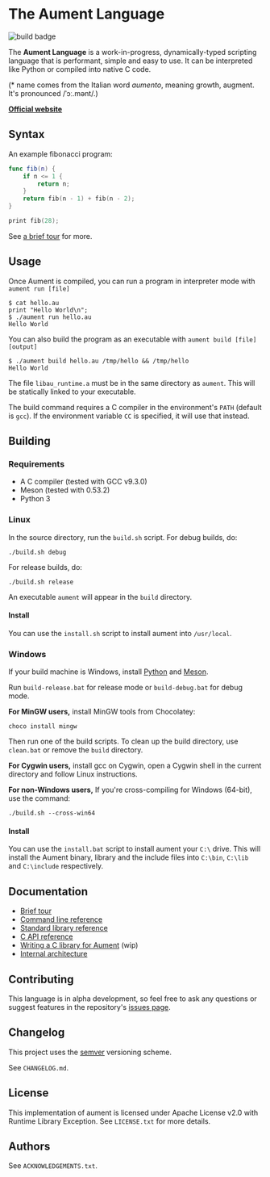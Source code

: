 # The Aument Language

![build badge](https://github.com/aument-lang/aument/actions/workflows/build.yml/badge.svg)

The **Aument Language** is a work-in-progress, dynamically-typed scripting language that is performant, simple and easy to use. It can be interpreted like Python or compiled into native C code. 

(\* name comes from the Italian word *aumento*, meaning growth, augment. It's pronounced /ˈɔː.mənt/.)

[**Official website**](https://aument-lang.github.io/)

## Syntax

An example fibonacci program:

```swift
func fib(n) {
    if n <= 1 {
        return n;
    }
    return fib(n - 1) + fib(n - 2);
}

print fib(28);
```

See [a brief tour](./docs/tour.md) for more.

## Usage

Once Aument is compiled, you can run a program in interpreter mode with `aument run [file]`

```
$ cat hello.au
print "Hello World\n";
$ ./aument run hello.au
Hello World
```

You can also build the program as an executable with `aument build [file] [output]`

```
$ ./aument build hello.au /tmp/hello && /tmp/hello
Hello World
```

The file `libau_runtime.a` must be in the same directory as `aument`. This will be statically linked to your executable.

The build command requires a C compiler in the environment's `PATH` (default is `gcc`). If the environment variable `CC` is specified, it will use that instead.

## Building

### Requirements

  * A C compiler (tested with GCC v9.3.0)
  * Meson (tested with 0.53.2)
  * Python 3

### Linux

In the source directory, run the `build.sh` script. For debug builds, do:

```
./build.sh debug
```

For release builds, do:

```
./build.sh release
```

An executable `aument` will appear in the `build` directory.

#### Install

You can use the `install.sh` script to install aument into `/usr/local`.

### Windows

If your build machine is Windows, install [Python](https://www.python.org/downloads/) and [Meson](https://mesonbuild.com/SimpleStart.html#windows1).

Run `build-release.bat` for release mode or `build-debug.bat` for debug mode.

**For MinGW users,** install MinGW tools from Chocolatey:

```
choco install mingw
```

Then run one of the build scripts. To clean up the build directory, use `clean.bat` or remove the `build` directory.

**For Cygwin users,** install gcc on Cygwin, open a Cygwin shell in the current directory and follow Linux instructions.

**For non-Windows users,** If you're cross-compiling for Windows (64-bit), use the command:

```
./build.sh --cross-win64
```

#### Install

You can use the `install.bat` script to install aument your `C:\` drive. This will install the Aument binary, library and the include files into `C:\bin`, `C:\lib` and `C:\include` respectively.

## Documentation

  * [Brief tour](./docs/tour.md)
  * [Command line reference](./docs/cmdline.md)
  * [Standard library reference](./docs/au-stdlib.md)
  * [C API reference](./docs/c-api.md)
  * [Writing a C library for Aument](./docs/writing-c-libs.md) (wip)
  * [Internal architecture](./docs/architecture.md)

## Contributing

This language is in alpha development, so feel free to ask any questions or suggest features in the repository's [issues page](https://github.com/aument-lang/aument/issues/).

## Changelog

This project uses the [semver](https://semver.org/spec/v2.0.0.html) versioning scheme.

See `CHANGELOG.md`.

## License

This implementation of aument is licensed under Apache License v2.0 with Runtime Library Exception. See `LICENSE.txt` for more details.

## Authors

See `ACKNOWLEDGEMENTS.txt`.
